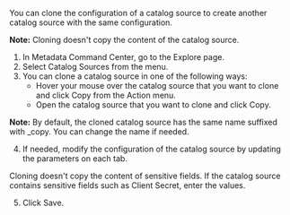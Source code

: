 You can clone the configuration of a catalog source to create another catalog source with the same configuration.

**Note:** Cloning doesn't copy the content of the catalog source.

1. In Metadata Command Center, go to the Explore page.
2. Select Catalog Sources from the menu.
3. You can clone a catalog source in one of the following ways:
   - Hover your mouse over the catalog source that you want to clone and click Copy from the Action menu.
   - Open the catalog source that you want to clone and click Copy.

**Note:** By default, the cloned catalog source has the same name suffixed with _copy. You can change the name if needed.

4. If needed, modify the configuration of the catalog source by updating the parameters on each tab.

Cloning doesn't copy the content of sensitive fields. If the catalog source contains sensitive fields such as Client Secret, enter the values.

5. Click Save.
